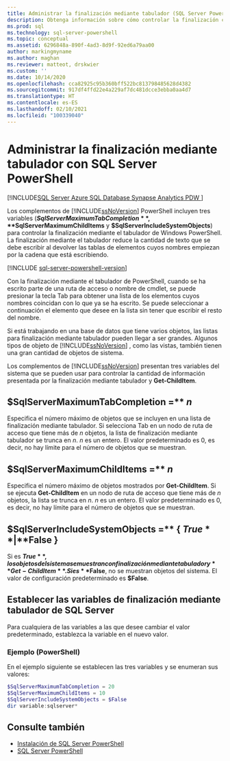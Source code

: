 ```yaml
---
title: Administrar la finalización mediante tabulador (SQL Server PowerShell)
description: Obtenga información sobre cómo controlar la finalización con tabulación de Windows PowerShell mediante el uso correcto de tres variables en los módulos de SQL Server PowerShell.
ms.prod: sql
ms.technology: sql-server-powershell
ms.topic: conceptual
ms.assetid: 6296848a-890f-4ad3-8d9f-92ed6a79aa00
author: markingmyname
ms.author: maghan
ms.reviewer: matteot, drskwier
ms.custom: ''
ms.date: 10/14/2020
ms.openlocfilehash: cca82925c95b360bff522bc813798485628d4382
ms.sourcegitcommit: 917df4ffd22e4a229af7dc481dcce3ebba0aa4d7
ms.translationtype: HT
ms.contentlocale: es-ES
ms.lasthandoff: 02/10/2021
ms.locfileid: "100339040"
---
```

# <a name="manage-tab-completion-with-sql-server-powershell"></a>Administrar la finalización mediante tabulador con SQL Server PowerShell

[!INCLUDE[SQL Server Azure SQL Database Synapse Analytics PDW ](../includes/applies-to-version/sql-asdb-asdbmi-asa-pdw.md)]

 Los complementos de [!INCLUDE[ssNoVersion](../includes/ssnoversion-md.md)] PowerShell incluyen tres variables (**$SqlServerMaximumTabCompletion**, **$SqlServerMaximumChildItems** y **$SqlServerIncludeSystemObjects**) para controlar la finalización mediante el tabulador de Windows PowerShell. La finalización mediante el tabulador reduce la cantidad de texto que se debe escribir al devolver las tablas de elementos cuyos nombres empiezan por la cadena que está escribiendo.  

[!INCLUDE [sql-server-powershell-version](../includes/sql-server-powershell-version.md)]

Con la finalización mediante el tabulador de PowerShell, cuando se ha escrito parte de una ruta de acceso o nombre de cmdlet, se puede presionar la tecla Tab para obtener una lista de los elementos cuyos nombres coincidan con lo que ya se ha escrito. Se puede seleccionar a continuación el elemento que desee en la lista sin tener que escribir el resto del nombre.  

Si está trabajando en una base de datos que tiene varios objetos, las listas para finalización mediante tabulador pueden llegar a ser grandes. Algunos tipos de objeto de [!INCLUDE[ssNoVersion](../includes/ssnoversion-md.md)] , como las vistas, también tienen una gran cantidad de objetos de sistema.  

Los complementos de [!INCLUDE[ssNoVersion](../includes/ssnoversion-md.md)] presentan tres variables del sistema que se pueden usar para controlar la cantidad de información presentada por la finalización mediante tabulador y **Get-ChildItem**.

## <a name="sqlservermaximumtabcompletion--n"></a>$SqlServerMaximumTabCompletion =** *n*

Especifica el número máximo de objetos que se incluyen en una lista de finalización mediante tabulador. Si selecciona Tab en un nodo de ruta de acceso que tiene más de *n* objetos, la lista de finalización mediante tabulador se trunca en *n*. *n* es un entero. El valor predeterminado es 0, es decir, no hay límite para el número de objetos que se muestran.  

## <a name="sqlservermaximumchilditems--n"></a>$SqlServerMaximumChildItems =** *n*

Especifica el número máximo de objetos mostrados por **Get-ChildItem**. Si se ejecuta **Get-ChildItem** en un nodo de ruta de acceso que tiene más de *n* objetos, la lista se trunca en *n*. *n* es un entero. El valor predeterminado es 0, es decir, no hay límite para el número de objetos que se muestran.  

## <a name="sqlserverincludesystemobjects---true--false-"></a>$SqlServerIncludeSystemObjects =** { **$True** | **$False** }

Si es **$True**, los objetos del sistema se muestran con finalización mediante tabulador y **Get-ChildItem**. Si es **$False**, no se muestran objetos del sistema. El valor de configuración predeterminado es **$False**.  

## <a name="set-the-sql-server-tab-completion-variables"></a>Establecer las variables de finalización mediante tabulador de SQL Server

Para cualquiera de las variables a las que desee cambiar el valor predeterminado, establezca la variable en el nuevo valor.  

### <a name="example-powershell"></a>Ejemplo (PowerShell)

En el ejemplo siguiente se establecen las tres variables y se enumeran sus valores:  

```powershell
$SqlServerMaximumTabCompletion = 20  
$SqlServerMaximumChildItems = 10  
$SqlServerIncludeSystemObjects = $False  
dir variable:sqlserver*  
```

## <a name="see-also"></a>Consulte también

- [Instalación de SQL Server PowerShell](download-sql-server-ps-module.md)
- [SQL Server PowerShell](sql-server-powershell.md)